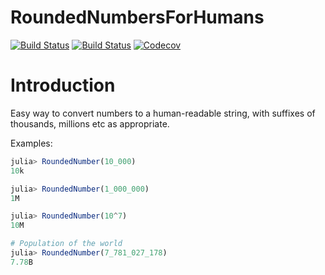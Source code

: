 # RoundedNumbersForHumans

[![Build Status](https://travis-ci.com/jishnub/RoundedNumbersForHumans.jl.svg?branch=master)](https://travis-ci.com/jishnub/RoundedNumbersForHumans.jl)
[![Build Status](https://ci.appveyor.com/api/projects/status/github/jishnub/RoundedNumbersForHumans.jl?svg=true)](https://ci.appveyor.com/project/jishnub/RoundedNumbersForHumans-jl)
[![Codecov](https://codecov.io/gh/jishnub/RoundedNumbersForHumans.jl/branch/master/graph/badge.svg)](https://codecov.io/gh/jishnub/RoundedNumbersForHumans.jl)

# Introduction

Easy way to convert numbers to a human-readable string, with suffixes of thousands, millions etc as appropriate.

Examples:

```julia
julia> RoundedNumber(10_000)
10k

julia> RoundedNumber(1_000_000)
1M

julia> RoundedNumber(10^7)
10M

# Population of the world
julia> RoundedNumber(7_781_027_178)
7.78B
```